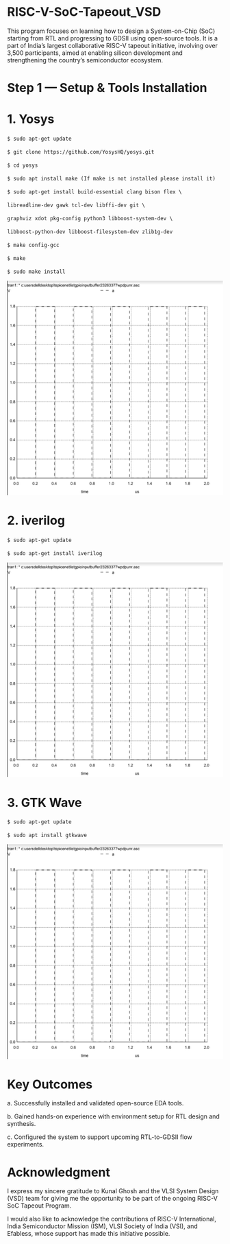 # RISC-V-SoC-Tapeout_VSD
This program focuses on learning how to design a System-on-Chip (SoC) starting from RTL and progressing to GDSII using open-source tools. It is a part of India’s largest collaborative RISC-V tapeout initiative, involving over 3,500 participants, aimed at enabling silicon development and strengthening the country’s semiconductor ecosystem.

# Step 1 — Setup & Tools Installation
# 1. Yosys
`$ sudo apt-get update  `

`$ git clone https://github.com/YosysHQ/yosys.git ` 

`$ cd yosys `

`$ sudo apt install make (If make is not installed please install it) ` 

`$ sudo apt-get install build-essential clang bison flex \` 

`libreadline-dev gawk tcl-dev libffi-dev git \ `

`graphviz xdot pkg-config python3 libboost-system-dev \ `

`libboost-python-dev libboost-filesystem-dev zlib1g-dev `

`$ make config-gcc` 

`$ make  `

`$ sudo make install `

![](https://github.com/tanviarora23/vsdbbcud4f/blob/master/Layout/Images/Screenshot%20(5367).png)

# 2. iverilog
` $ sudo apt-get update `

` $ sudo apt-get install iverilog  `

![](https://github.com/tanviarora23/vsdbbcud4f/blob/master/Layout/Images/Screenshot%20(5367).png)


# 3. GTK Wave

` $ sudo apt-get update `

` $ sudo apt install gtkwave ` 

![](https://github.com/tanviarora23/vsdbbcud4f/blob/master/Layout/Images/Screenshot%20(5367).png)

#   Key Outcomes

a. Successfully installed and validated open-source EDA tools.

b. Gained hands-on experience with environment setup for RTL design and synthesis.

c. Configured the system to support upcoming RTL-to-GDSII flow experiments.

# Acknowledgment

I express my sincere gratitude to Kunal Ghosh and the VLSI System Design (VSD) team for giving me the opportunity to be part of the ongoing RISC-V SoC Tapeout Program.

I would also like to acknowledge the contributions of RISC-V International, India Semiconductor Mission (ISM), VLSI Society of India (VSI), and Efabless, whose support has made this initiative possible.



